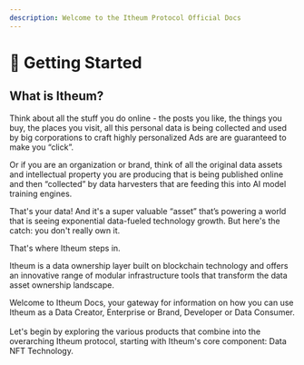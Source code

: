 ```yaml
---
description: Welcome to the Itheum Protocol Official Docs
---
```


# 👋 Getting Started

## What is Itheum?

Think about all the stuff you do online - the posts you like, the things you buy, the places you visit, all this personal data is being collected and used by big corporations to craft highly personalized Ads are are guaranteed to make you “click”.

Or if you are an organization or brand, think of all the original data assets and intellectual property you are producing that is being published online and then “collected” by data harvesters that are feeding this into AI model training engines.

That's your data! And it's a super valuable “asset” that’s powering a world that is seeing exponential data-fueled technology growth. But here's the catch: you don't really own it.&#x20;

That's where Itheum steps in.&#x20;

Itheum is a data ownership layer built on blockchain technology and offers an innovative range of modular infrastructure tools that transform the data asset ownership landscape.

Welcome to Itheum Docs, your gateway for information on how you can use Itheum as a Data Creator, Enterprise or Brand, Developer or Data Consumer.\
\
Let's begin by exploring the various products that combine into the overarching Itheum protocol, starting with Itheum's core component: Data NFT Technology.
